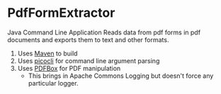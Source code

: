 
# PdfFormExtractor

Java Command Line Application
Reads data from pdf forms in pdf documents and exports them to text and other formats.
1. Uses [Maven](https://maven.apache.org) to build
2. Uses [picocli](https://picocli.info) for command line argument parsing
3. Uses [PDFBox](https://pdfbox.apache.org) for PDF manipulation
    - This brings in Apache Commons Logging but doesn't force any particular logger.
